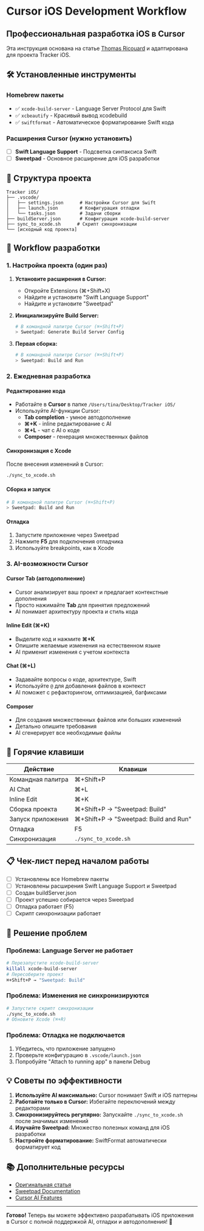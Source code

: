 # Cursor iOS Development Workflow

## Профессиональная разработка iOS в Cursor

Эта инструкция основана на статье [Thomas Ricouard](https://dimillian.medium.com/how-to-use-cursor-for-ios-development-54b912c23941) и адаптирована для проекта Tracker iOS.

## 🛠 Установленные инструменты

### Homebrew пакеты
- ✅ `xcode-build-server` - Language Server Protocol для Swift
- ✅ `xcbeautify` - Красивый вывод xcodebuild
- ✅ `swiftformat` - Автоматическое форматирование Swift кода

### Расширения Cursor (нужно установить)
- [ ] **Swift Language Support** - Подсветка синтаксиса Swift
- [ ] **Sweetpad** - Основное расширение для iOS разработки

## 📁 Структура проекта

```
Tracker iOS/
├── .vscode/
│   ├── settings.json      # Настройки Cursor для Swift
│   ├── launch.json        # Конфигурация отладки
│   └── tasks.json         # Задачи сборки
├── buildServer.json       # Конфигурация xcode-build-server
├── sync_to_xcode.sh      # Скрипт синхронизации
└── [исходный код проекта]
```

## 🔄 Workflow разработки

### 1. Настройка проекта (один раз)

1. **Установите расширения в Cursor:**
   - Откройте Extensions (⌘+Shift+X)
   - Найдите и установите "Swift Language Support"
   - Найдите и установите "Sweetpad"

2. **Инициализируйте Build Server:**
   ```bash
   # В командной палитре Cursor (⌘+Shift+P)
   > Sweetpad: Generate Build Server Config
   ```

3. **Первая сборка:**
   ```bash
   # В командной палитре Cursor (⌘+Shift+P)
   > Sweetpad: Build and Run
   ```

### 2. Ежедневная разработка

#### Редактирование кода
- Работайте в **Cursor** в папке `/Users/tina/Desktop/Tracker iOS/`
- Используйте AI-функции Cursor:
  - **Tab completion** - умное автодополнение
  - **⌘+K** - inline редактирование с AI
  - **⌘+L** - чат с AI о коде
  - **Composer** - генерация множественных файлов

#### Синхронизация с Xcode
После внесения изменений в Cursor:
```bash
./sync_to_xcode.sh
```

#### Сборка и запуск
```bash
# В командной палитре Cursor (⌘+Shift+P)
> Sweetpad: Build and Run
```

#### Отладка
1. Запустите приложение через Sweetpad
2. Нажмите **F5** для подключения отладчика
3. Используйте breakpoints, как в Xcode

### 3. AI-возможности Cursor

#### Cursor Tab (автодополнение)
- Cursor анализирует ваш проект и предлагает контекстные дополнения
- Просто нажимайте **Tab** для принятия предложений
- AI понимает архитектуру проекта и стиль кода

#### Inline Edit (⌘+K)
- Выделите код и нажмите **⌘+K**
- Опишите желаемые изменения на естественном языке
- AI применит изменения с учетом контекста

#### Chat (⌘+L)
- Задавайте вопросы о коде, архитектуре, Swift
- Используйте `@` для добавления файлов в контекст
- AI поможет с рефакторингом, оптимизацией, багфиксами

#### Composer
- Для создания множественных файлов или больших изменений
- Детально опишите требования
- AI сгенерирует все необходимые файлы

## 🚀 Горячие клавиши

| Действие | Клавиши |
|----------|---------|
| Командная палитра | ⌘+Shift+P |
| AI Chat | ⌘+L |
| Inline Edit | ⌘+K |
| Сборка проекта | ⌘+Shift+P → "Sweetpad: Build" |
| Запуск приложения | ⌘+Shift+P → "Sweetpad: Build and Run" |
| Отладка | F5 |
| Синхронизация | `./sync_to_xcode.sh` |

## 📋 Чек-лист перед началом работы

- [ ] Установлены все Homebrew пакеты
- [ ] Установлены расширения Swift Language Support и Sweetpad
- [ ] Создан buildServer.json
- [ ] Проект успешно собирается через Sweetpad
- [ ] Отладка работает (F5)
- [ ] Скрипт синхронизации работает

## 🔧 Решение проблем

### Проблема: Language Server не работает
```bash
# Перезапустите xcode-build-server
killall xcode-build-server
# Пересоберите проект
⌘+Shift+P → "Sweetpad: Build"
```

### Проблема: Изменения не синхронизируются
```bash
# Запустите скрипт синхронизации
./sync_to_xcode.sh
# Обновите Xcode (⌘+R)
```

### Проблема: Отладка не подключается
1. Убедитесь, что приложение запущено
2. Проверьте конфигурацию в `.vscode/launch.json`
3. Попробуйте "Attach to running app" в панели Debug

## 💡 Советы по эффективности

1. **Используйте AI максимально:** Cursor понимает Swift и iOS паттерны
2. **Работайте только в Cursor:** Избегайте переключений между редакторами
3. **Синхронизируйтесь регулярно:** Запускайте `./sync_to_xcode.sh` после значимых изменений
4. **Изучайте Sweetpad:** Множество полезных команд для iOS разработки
5. **Настройте форматирование:** SwiftFormat автоматически форматирует код

## 📚 Дополнительные ресурсы

- [Оригинальная статья](https://dimillian.medium.com/how-to-use-cursor-for-ios-development-54b912c23941)
- [Sweetpad Documentation](https://marketplace.visualstudio.com/items?itemName=sweetpad.sweetpad)
- [Cursor AI Features](https://cursor.com/features)

---

**Готово!** Теперь вы можете эффективно разрабатывать iOS приложения в Cursor с полной поддержкой AI, отладки и автодополнения! 🎉 